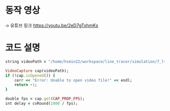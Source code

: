 # 동작 영상

➩ 유튜브 링크
https://youtu.be/2eD7gTxhmKs

# 코드 설명

```ruby
string videoPath = "/home/hsmin22/workspace/line_tracer/simulation/7_lt_ccw_100rpm_in.mp4";

VideoCapture cap(videoPath);
if (!cap.isOpened()) {
    cerr << "Error: Unable to open video file!" << endl;
    return -1;
}

double fps = cap.get(CAP_PROP_FPS);
int delay = cvRound(1000 / fps);
```
